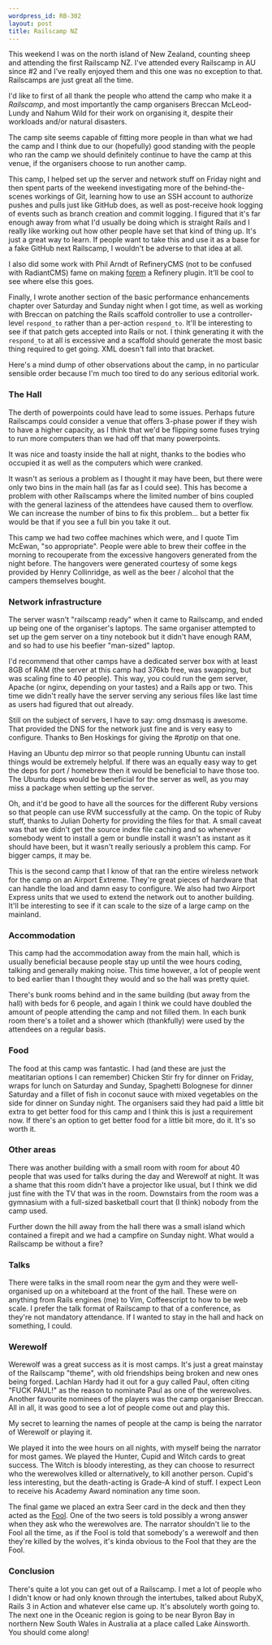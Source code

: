```yaml
--- 
wordpress_id: RB-302
layout: post
title: Railscamp NZ
---
```


This weekend I was on the north island of New Zealand, counting sheep and attending the first Railscamp NZ. I've attended every Railscamp in AU since #2 and I've really enjoyed them and this one was no exception to that. Railscamps are just great all the time.

I'd like to first of all thank the people who attend the camp who make it a *Railscamp*, and most importantly the camp organisers Breccan McLeod-Lundy and Nahum Wild for their work on organising it, despite their workloads and/or natural disasters.

The camp site seems capable of fitting more people in than what we had the camp and I think due to our (hopefully) good standing with the people who ran the camp we should definitely continue to have the camp at this venue, if the organisers choose to run another camp.

This camp, I helped set up the server and network stuff on Friday night and then spent parts of the weekend investigating more of the behind-the-scenes workings of Git, learning how to use an SSH account to authorize pushes and pulls just like GitHub does, as well as post-receive hook logging of events such as branch creation and commit logging. I figured that it's far enough away from what I'd usually be doing which is straight Rails and I really like working out how other people have set that kind of thing up. It's just a great way to learn. If people want to take this and use it as a base for a fake GitHub next Railscamp, I wouldn't be adverse to that idea at all.

I also did some work with Phil Arndt of RefineryCMS (not to be confused with RadiantCMS) fame on making <a href='http://github.com/radar/forem'>forem</a> a Refinery plugin. It'll be cool to see where else this goes.

Finally, I wrote another section of the basic performance enhancements chapter over Saturday and Sunday night when I got time, as well as working with Breccan on patching the Rails scaffold controller to use a controller-level `respond_to` rather than a per-action `respond_to`. It'll be interesting to see if that patch gets accepted into Rails or not. I think generating it with the `respond_to` at all is excessive and a scaffold should generate the most basic thing required to get going. XML doesn't fall into that bracket.
 
Here's a mind dump of other observations about the camp, in no particular sensible order because I'm much too tired to do any serious editorial work.

### The Hall

The derth of powerpoints could have lead to some issues. Perhaps future Railscamps could consider a venue that offers 3-phase power if they wish to have a higher capacity, as I think that we'd be flipping some fuses trying to run more computers than we had off that many powerpoints.

It was nice and toasty inside the hall at night, thanks to the bodies who occupied it as well as the computers which were cranked.

It wasn't as serious a problem as I thought it may have been, but there were only two bins in the main hall (as far as I could see). This has become a problem with other Railscamps where the limited number of bins coupled with the general laziness of the attendees have caused them to overflow. We can increase the number of bins to fix this problem... but a better fix would be that if you see a full bin you take it out.

This camp we had two coffee machines which were, and I quote Tim McEwan, "so appropriate". People were able to brew their coffee in the morning to recouperate from the excessive hangovers generated from the night before. The hangovers were generated courtesy of some kegs provided by Henry Collinridge, as well as the beer / alcohol that the campers themselves bought.

### Network infrastructure

The server wasn't "railscamp ready" when it came to Railscamp, and ended up being one of the organiser's laptops. The same organiser attempted to set up the gem server on a tiny notebook but it didn't have enough RAM, and so had to use his beefier "man-sized" laptop.

I'd recommend that other camps have a dedicated server box with at least 8GB of RAM (the server at this camp had 376kb free, was swapping, but was scaling fine to 40 people). This way, you could run the gem server, Apache (or nginx, depending on your tastes) and a Rails app or two. This time we didn't really have the server serving any serious files like last time as users had figured that out already.

Still on the subject of servers, I have to say: omg dnsmasq is awesome. That provided the DNS for the network just fine and is very easy to configure. Thanks to Ben Hoskings for giving the *#protip* on that one.

Having an Ubuntu dep mirror so that people running Ubuntu can install things would be extremely helpful. If there was an equally easy way to get the deps for port / homebrew then it would be beneficial to have those too. The Ubuntu deps would be beneficial for the server as well, as you may miss a package when setting up the server.

Oh, and it'd be good to have all the sources for the different Ruby versions so that people can use RVM successfully at the camp. On the topic of Ruby stuff, thanks to Julian Doherty for providing the files for that. A small caveat was that we didn't get the source index file caching and so whenever somebody went to install a gem or bundle install it wasn't as instant as it should have been, but it wasn't really seriously a problem this camp. For bigger camps, it may be.

This is the second camp that I know of that ran the entire wireless network for the camp on an Airport Extreme. They're great pieces of hardware that can handle the load and damn easy to configure. We also had two Airport Express units that we used to extend the network out to another building. It'll be interesting to see if it can scale to the size of a large camp on the mainland.

### Accommodation

This camp had the accommodation away from the main hall, which is usually beneficial because people stay up until the wee hours coding, talking and generally making noise. This time however, a lot of people went to bed earlier than I thought they would and so the hall was pretty quiet. 

There's bunk rooms behind and in the same building (but away from the hall) with beds for 6 people, and again I think we could have doubled the amount of people attending the camp and not filled them. In each bunk room there's a toilet and a shower which (thankfully) were used by the attendees on a regular basis. 

### Food

The food at this camp was fantastic. I had (and these are just the meatitarian options I can remember) Chicken Stir fry for dinner on Friday, wraps for lunch on Saturday and Sunday, Spaghetti Bolognese for dinner Saturday and a fillet of fish in coconut sauce with mixed vegetables on the side for dinner on Sunday night. The organisers said they had paid a little bit extra to get better food for this camp and I think this is just a requirement now. If there's an option to get better food for a little bit more, do it. It's so worth it.

### Other areas

There was another building with a small room with room for about 40 people that was used for talks during the day and Werewolf at night. It was a shame that this room didn't have a projector like usual, but I think we did just fine with the TV that was in the room. Downstairs from the room was a gymnasium with a full-sized basketball court that (I think) nobody from the camp used.

Further down the hill away from the hall there was a small island which contained a firepit and we had a campfire on Sunday night. What would a Railscamp be without a fire?

### Talks

There were talks in the small room near the gym and they were well-organised up on a whiteboard at the front of the hall. These were on anything from Rails engines (me) to Vim, Coffeescript to how to be web scale. I prefer the talk format of Railscamp to that of a conference, as they're not mandatory attendance. If I wanted to stay in the hall and hack on something, I could. 

### Werewolf

Werewolf was a great success as it is most camps. It's just a great mainstay of the Railscamp "theme", with old friendships being broken and new ones being forged. Lachlan Hardy had it out for a guy called Paul, often citing "FUCK PAUL!" as the reason to nominate Paul as one of the werewolves. Another favourite nominees of the players was the camp organiser Breccan. All in all, it was good to see a lot of people come out and play this.

My secret to learning the names of people at the camp is being the narrator of Werewolf or playing it.

We played it into the wee hours on all nights, with myself being the narrator for most games. We played the Hunter, Cupid and Witch cards to great success. The Witch is bloody interesting, as they can choose to resurrect who the werewolves killed or alternatively, to kill another person. Cupid's less interesting, but the death-acting is Grade-A kind of stuff. I expect Leon to receive his Academy Award nomination any time soon.

The final game we placed an extra Seer card in the deck and then they acted as the <a href='http://www.brenbarn.net/werewolf/rules.html'>Fool</a>. One of the two seers is told possibly a wrong answer when they ask who the werewolves are. The narrator shouldn't lie to the Fool all the time, as if the Fool is told that somebody's a werewolf and then they're killed by the wolves, it's kinda obvious to the Fool that they are the Fool.

### Conclusion

There's quite a lot you can get out of a Railscamp. I met a lot of people who I didn't know or had only known through the intertubes, talked about RubyX, Rails 3 in Action and whatever else came up. It's absolutely worth going to. The next one in the Oceanic region is going to be near Byron Bay in northern New South Wales in Australia at a place called Lake Ainsworth. You should come along!
